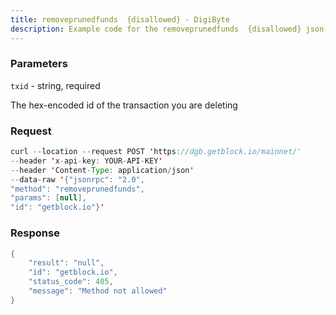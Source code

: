 ```yaml
---
title: removeprunedfunds  {disallowed} - DigiByte
description: Example code for the removeprunedfunds  {disallowed} json-rpc method. Сomplete guide on how to use removeprunedfunds  {disallowed} json-rpc in GetBlock.io Web3 documentation.
---
```


### Parameters


`txid` - string, required

The hex-encoded id of the transaction you are deleting

### Request

``` java
curl --location --request POST 'https://dgb.getblock.io/mainnet/' 
--header 'x-api-key: YOUR-API-KEY' 
--header 'Content-Type: application/json' 
--data-raw '{"jsonrpc": "2.0",
"method": "removeprunedfunds",
"params": [null],
"id": "getblock.io"}'
```

###  Response

``` java
{
    "result": "null",
    "id": "getblock.io",
    "status_code": 405,
    "message": "Method not allowed"
}
```

